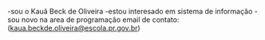 
-sou o Kauã Beck de Oliveira 
-estou interesado em sistema de informação
-sou novo na area de programação 
email de contato:(kaua.beckde.oliveira@escola.pr.gov.br)
